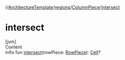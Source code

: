 //[ArchitectureTemplate](../../index.md)/[regions](../index.md)/[ColumnPiece](index.md)/[intersect](intersect.md)



# intersect  
[jvm]  
Content  
infix fun [intersect](intersect.md)(rowPiece: [RowPiece](../-row-piece/index.md)): [Cell](../-cell/index.md)?  




